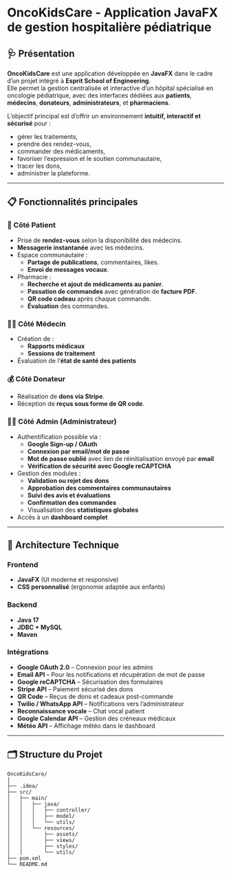 # OncoKidsCare - Application JavaFX de gestion hospitalière pédiatrique

## 🩺 Présentation

**OncoKidsCare** est une application développée en **JavaFX** dans le cadre d’un projet intégré à **Esprit School of Engineering**.  
Elle permet la gestion centralisée et interactive d’un hôpital spécialisé en oncologie pédiatrique, avec des interfaces dédiées aux **patients**, **médecins**, **donateurs**, **administrateurs**, et **pharmaciens**.

L’objectif principal est d’offrir un environnement **intuitif, interactif et sécurisé** pour :
- gérer les traitements,
- prendre des rendez-vous,
- commander des médicaments,
- favoriser l’expression et le soutien communautaire,
- tracer les dons,
- administrer la plateforme.

---

## 📋 Fonctionnalités principales

### 👶 Côté Patient
- Prise de **rendez-vous** selon la disponibilité des médecins.
- **Messagerie instantanée** avec les médecins.
- Espace communautaire :
  - **Partage de publications**, commentaires, likes.
  - **Envoi de messages vocaux**.
- Pharmacie :
  - **Recherche et ajout de médicaments au panier**.
  - **Passation de commandes** avec génération de **facture PDF**.
  - **QR code cadeau** après chaque commande.
  - **Évaluation** des commandes.

### 🧑‍⚕️ Côté Médecin
- Création de :
  - **Rapports médicaux**
  - **Sessions de traitement**
- Évaluation de l’**état de santé des patients**

### 💰 Côté Donateur
- Réalisation de **dons via Stripe**.
- Réception de **reçus sous forme de QR code**.

### 🧑‍💼 Côté Admin (Administrateur)
- Authentification possible via :
  - **Google Sign-up / OAuth**
  - **Connexion par email/mot de passe**
  - **Mot de passe oublié** avec lien de réinitialisation envoyé par **email**
  - **Vérification de sécurité avec Google reCAPTCHA**
- Gestion des modules :
  - **Validation ou rejet des dons**
  - **Approbation des commentaires communautaires**
  - **Suivi des avis et évaluations**
  - **Confirmation des commandes**
  - Visualisation des **statistiques globales**
- Accès à un **dashboard complet**

---

## 🧱 Architecture Technique

### Frontend
- **JavaFX** (UI moderne et responsive)
- **CSS personnalisé** (ergonomie adaptée aux enfants)

### Backend
- **Java 17**
- **JDBC + MySQL**
- **Maven**

### Intégrations
- **Google OAuth 2.0** – Connexion pour les admins
- **Email API** – Pour les notifications et récupération de mot de passe
- **Google reCAPTCHA** – Sécurisation des formulaires
- **Stripe API** – Paiement sécurisé des dons
- **QR Code** – Reçus de dons et cadeaux post-commande
- **Twilio / WhatsApp API** – Notifications vers l’administrateur
- **Reconnaissance vocale** – Chat vocal patient
- **Google Calendar API** – Gestion des créneaux médicaux
- **Météo API** – Affichage météo dans le dashboard

---

## 🗂️ Structure du Projet

```plaintext
OncoKidsCare/
│
├── .idea/
├── src/
│   ├── main/
│   │   ├── java/
│   │   │   ├── controller/
│   │   │   ├── model/
│   │   │   └── utils/
│   │   └── resources/
│   │       ├── assets/
│   │       ├── views/
│   │       ├── styles/
│   │       └── utils/
├── pom.xml
└── README.md
